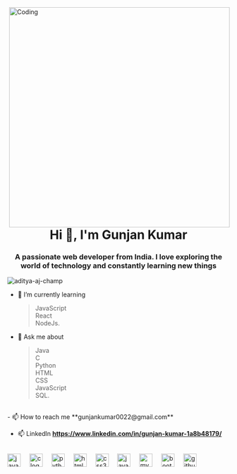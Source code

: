 <img align="right" alt="Coding" width="500" src="https://camo.githubusercontent.com/19db51af5f90f1b152bc0b9078f5fe97053955be5074f03f17019c70345bdcdb/68747470733a2f2f6d69726f2e6d656469756d2e636f6d2f6d61782f313336302f302a37513379765349765f7430696f4a2d5a2e676966"/>
<h1 align="center">Hi 👋, I'm Gunjan Kumar</h1>
<!-- <img align="right" alt="Coding" width="400" src="https://qph.cf2.quoracdn.net/main-qimg-c0c2264911d8cd4a688acd0542240f95"/> -->
<h3 align="center">A passionate web developer from India. I love exploring the world of technology and constantly learning new things</h3>

<p align="left"><img src="https://komarev.com/ghpvc/?username=aditya-aj-champ&label=Profile%20views&color=0e75b6&style=flat" alt="aditya-aj-champ" /> </p>

- 🌱 I’m currently learning <br>
  > JavaScript <br>
  > React <br>
  > NodeJs.

- 💬 Ask me about  <br>
  > Java <br>
  >  C <br>
  >  Python <br>
  > HTML <br>
  > CSS <br>
  > JavaScript <br>
  >  SQL.
<br>
- 📫 How to reach me **gunjankumar0022@gmail.com**
  
- 📫 Linkedln  **https://www.linkedin.com/in/gunjan-kumar-1a8b48179/**
  <br>
  <br>
<div align="left">
  <img src="https://cdn.jsdelivr.net/gh/devicons/devicon/icons/java/java-original.svg" height="30" alt="java logo"  />
  <img width="12" />
  <img src="https://cdn.jsdelivr.net/gh/devicons/devicon/icons/c/c-original.svg" height="30" alt="c logo"  />
  <img width="12" />
  <img src="https://cdn.jsdelivr.net/gh/devicons/devicon/icons/python/python-original.svg" height="30" alt="python logo"  />
  <img width="12" />
  <img src="https://cdn.jsdelivr.net/gh/devicons/devicon/icons/html5/html5-original.svg" height="30" alt="html5 logo"  />
  <img width="12" />
  <img src="https://cdn.jsdelivr.net/gh/devicons/devicon/icons/css3/css3-original.svg" height="30" alt="css3 logo"  />
  <img width="12" />
  <img src="https://cdn.jsdelivr.net/gh/devicons/devicon/icons/javascript/javascript-original.svg" height="30" alt="javascript logo"  />
  <img width="12" />
  <img src="https://cdn.jsdelivr.net/gh/devicons/devicon/icons/mysql/mysql-original.svg" height="30" alt="mysql logo"  />
  <img width="12" />
  <img src="https://cdn.jsdelivr.net/gh/devicons/devicon/icons/bootstrap/bootstrap-original.svg" height="30" alt="bootstrap logo"  />
  <img width="12" />
  <img src="https://cdn.jsdelivr.net/gh/devicons/devicon/icons/github/github-original.svg" height="30" alt="github logo"  />
</div>

###



